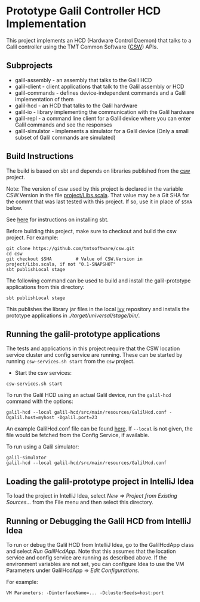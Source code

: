 # Prototype Galil Controller HCD Implementation

This project implements an HCD (Hardware Control Daemon) that talks to a Galil controller using 
the TMT Common Software ([CSW](https://github.com/tmtsoftware/csw)) APIs. 

## Subprojects

* galil-assembly - an assembly that talks to the Galil HCD
* galil-client - client applications that talk to the Galil assembly or HCD
* galil-commands - defines device-independent commands and a Galil implementation of them
* galil-hcd - an HCD that talks to the Galil hardware
* galil-io - library implementing the communication with the Galil hardware
* galil-repl - a command line client for a Galil device where you can enter Galil commands and see the responses
* galil-simulator - implements a simulator for a Galil device (Only a small subset of Galil commands are simulated)

## Build Instructions

The build is based on sbt and depends on libraries published from the 
[csw](https://github.com/tmtsoftware/csw) project. 

Note: The version of csw used by this project is declared in the variable CSW.Version in the file [project/Libs.scala](project/Libs.scala).
That value may be a Git SHA for the commt that was last tested with this project. If so, use it in place of `$SHA` below.

See [here](https://www.scala-sbt.org/1.0/docs/Setup.html) for instructions on installing sbt.

Before building this project, make sure to checkout and build the csw project. For example:
```
git clone https://github.com/tmtsoftware/csw.git
cd csw
git checkout $SHA         # Value of CSW.Version in project/Libs.scala, if not "0.1-SNAPSHOT"
sbt publishLocal stage
```

The following command can be used to build and install the galil-prototype applications from this directory:
```
sbt publishLocal stage
```

This publishes the library jar files in the local [ivy](https://en.wikipedia.org/wiki/Apache_Ivy) repository 
and installs the prototype applications in _./target/universal/stage/bin/_.

## Running the galil-prototype applications

The tests and applications in this project require that the CSW location service cluster and config service are
running. These can be started by running `csw-services.sh start` from the `csw` project.

* Start the csw services: 

```
csw-services.sh start
```

To run the Galil HCD using an actual Galil device, run the `galil-hcd` command with the options:
```
galil-hcd --local galil-hcd/src/main/resources/GalilHcd.conf -Dgalil.host=myhost -Dgalil.port=23
```

An example GalilHcd.conf file can be found [here](galil-hcd/src/main/resources/GalilHcd.conf). 
If `--local` is not given, the file would be fetched from the Config Service, if available.

To run using a Galil simulator:
```
galil-simulator
galil-hcd --local galil-hcd/src/main/resources/GalilHcd.conf
```

## Loading the galil-prototype project in IntelliJ Idea

To load the project in IntelliJ Idea, select *New => Project from Existing Sources...* from the File menu
and then select this directory.

## Running or Debugging the Galil HCD from IntelliJ Idea

To run or debug the Galil HCD from IntelliJ Idea, go to the GalilHcdApp class and select *Run GalilHcdApp*.
Note that this assumes that the location service and config service are running as described above.
If the environment variables are not set, you can configure Idea to use the VM Parameters under 
GalilHcdApp => *Edit Configurations*. 

For example: 
```
VM Parameters: -DinterfaceName=... -DclusterSeeds=host:port
```
